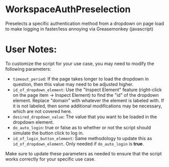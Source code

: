 # WorkspaceAuthPreselection
Preselects a specific authentication method from a dropdown on page load to make logging in faster/less annoying via Greasemonkey (javascript)

# User Notes:
To customize the script for your use case, you may need to modify the following parameters:

- `timeout_period`: If the page takes longer to load the dropdown in question, then this value may need to be adjusted higher.
- `id_of_dropdown_element`: Use the "Inspect Element" feature (right-click on the page item -> Inspect Element) to find the "id" of the dropdown element. Replace "domain" with whatever the element is labeled with. If it is not labeled, then some additional modifications may be necessary, which are not covered here.
- `desired_dropdown_value`: The value that you want to be loaded in the dropdown element.
- `do_auto_login`: true or false as to whether or not the script should simulate the button click to log in.
- `id_of_login_button_element`: Same methodology to update this as `id_of_dropdown_element`. Only needed if `do_auto_login` is **true**.

Make sure to update these parameters as needed to ensure that the script works correctly for your specific use case.
